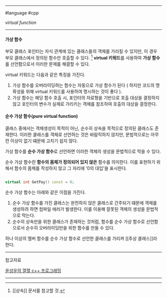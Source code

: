 
---

#language #cpp 

*virtual function*

---

#### 가상 함수

부모 클래스 포인터는 자식 관계에 있는 클래스들의 객체를 가리킬 수 있지만, 이 경우 부모 클래스에서 정의된 함수만 호출할 수 있다. [^1]
**virtual 키워드**를 사용하여  **가상 함수**를 선언함으로서 이러한 문제를 해결할 수 있다.

virtual 키워드는 다음과 같은 특징을 가진다.

1. 가상 함수를 오버라이딩하는 함수는 자동으로 가상 함수가 된다 ( 하지만 코드의 명확성을 위해 virtual 키워드를 사용하여 명시하는 것이 좋다 ).
2. 가상 함수는 해당 함수 호출 시, 포인터의 자료형을 기반으로 호출 대상을 결정하지 않고 포인터의 변수가 실제로 가리키는 객체를 참조하여 호출의 대상을 결정한다.

#### 순수 가상 함수(pure virtual function)

클래스 중에서는 객체생성이 목적이 아닌, 순수히 상속을 목적으로 정의된 클래스도 존재한다.
이러한 클래스를 객체로 선언하는 것은 바람직하지 않지만, 문법적으로는 아무런 이상이 없기 떄문에 고치기 쉽지 않다.

가상 함수를 **순수 가상 함수**로 선언하면 이러한 객체의 생성을 문법적으로 막을 수 있다.

순수 가상 함수란 **함수의 몸체가 정의되어 있지 않은** 함수를 의미한다. 이를 표현하기 위해서 함수의 몸체를 작성하지 않고 그 자리에 '0의 대입'을 표시한다.

```cpp

virtual int GetPay() const = 0;

```

순수 가상 함수는 아래와 같은 이점을 가진다.

1. 순수 가상 함수를 가진 클래스는 완전하지 않은 클래스로 간주되기 떄문에 객체를 생성하려 하면 컴파일 에러가 발생한다. 이를 이용해 잘못된 객체의 생성을 문법적으로 막는다.
2. 순수히 상속만을 위한 클래스가 존재하는 것처럼, 함수를 순수 가상 함수로 선언함으로서 순수히 오버라이딩만을 위한 함수를 만들 수 있다.

하나 이상의 멤버 함수를 순수 가상 함수로 선언한 클래스를 가리켜 [[추상 클래스]]라 한다.

---

참고자료

[윤성우의 열혈 c++ 프로그래밍](https://product.kyobobook.co.kr/detail/S000001589147)

---

[^1]: [[상속]] 문서를 참고할 것.